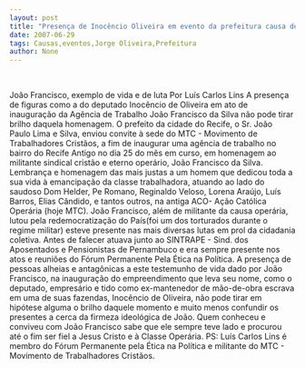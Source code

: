 ```yaml
---
layout: post
title: "Presença de Inocêncio Oliveira em evento da prefeitura causa desconforto no MTC"
date: 2007-06-29
tags: Causas,eventos,Jorge Oliveira,Prefeitura
author: None
---
```


&nbsp;

Jo&atilde;o Francisco, exemplo de vida e de luta
Por Lu&iacute;s Carlos Lins
A presen&ccedil;a de figuras como a do deputado Inoc&ecirc;ncio de Oliveira em ato de inaugura&ccedil;&atilde;o da Ag&ecirc;ncia de Trabalho Jo&atilde;o Francisco da Silva n&atilde;o pode tirar brilho daquela homenagem.
O prefeito da cidade do Recife, o Sr. Jo&atilde;o Paulo Lima e Silva, enviou convite &agrave; sede do MTC - Movimento de Trabalhadores Crist&atilde;os, a fim de inaugurar uma ag&ecirc;ncia de trabalho no bairro do Recife Antigo no dia 25 do m&ecirc;s em curso, em homenagem ao militante sindical crist&atilde;o e eterno oper&aacute;rio, Jo&atilde;o Francisco da Silva.
Lembran&ccedil;a e homenagem das mais justas a um homem que dedicou toda a sua vida &agrave; emancipa&ccedil;&atilde;o da classe trabalhadora, atuando ao lado do saudoso Dom Helder, Pe Romano, Reginaldo Veloso, Lorena Ara&uacute;jo, Lu&iacute;s Barros, Elias C&acirc;ndido, e tantos outros, na antiga ACO- A&ccedil;&atilde;o Cat&oacute;lica Oper&aacute;ria (hoje MTC).
Jo&atilde;o Francisco, al&eacute;m de militante da causa oper&aacute;ria, lutou pela redemocratiza&ccedil;&atilde;o do Pa&iacute;s(foi um dos torturados durante o regime militar) esteve presente nas mais diversas lutas em prol da cidadania coletiva. Antes de falecer atuava junto ao SINTRAPE - Sind. dos Aposentados e Pensionistas de Pernambuco e era sempre presente nos atos e reuni&otilde;es do F&oacute;rum Permanente Pela &Eacute;tica na Pol&iacute;tica.
A presen&ccedil;a de pessoas alheias e antag&ocirc;nicas a este testemunho de vida dado por Jo&atilde;o Francisco, na inaugura&ccedil;&atilde;o do empreendimento que leva seu nome, como o deputado, empres&aacute;rio e tido como ex-mantenedor de m&atilde;o-de-obra escrava em uma de suas fazendas, Inoc&ecirc;ncio de Oliveira, n&atilde;o pode tirar em hip&oacute;tese alguma o brilho daquele momento e muito menos confundir os presentes a cerca da firmeza ideol&oacute;gica de Jo&atilde;o.
Quem conheceu e conviveu com Jo&atilde;o Francisco sabe que ele sempre teve lado e procurou at&eacute; o fim ser fiel a Jesus Cristo e &agrave; Classe Oper&aacute;ria. 
PS: Lu&iacute;s Carlos Lins &eacute; membro do F&oacute;rum Permanente pela &Eacute;tica na Pol&iacute;tica e militante do MTC - Movimento de Trabalhadores Crist&atilde;os. 